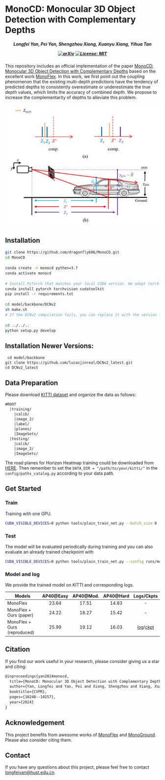 # MonoCD: Monocular 3D Object Detection with Complementary Depths

<h5 align="center">

*Longfei Yan, Pei Yan, Shengzhou Xiong, Xuanyu Xiang, Yihua Tan*

[![arXiv](https://img.shields.io/badge/arXiv-2404.03181-b31b1b.svg)](https://arxiv.org/abs/2404.03181)
[![License: MIT](https://img.shields.io/badge/License-MIT-yellow.svg)](https://github.com/dragonfly606/MonoCD/blob/main/LICENSE)

</h5>

This repository includes an official implementation of the paper [MonoCD: Monocular 3D Object Detection with Complementary Depths](https://arxiv.org/abs/2404.03181) based on the excellent work [MonoFlex](https://github.com/zhangyp15/MonoFlex). In this work, we first point out the coupling phenomenon that the existing multi-depth predictions have the tendency of predicted depths to consistently overestimate or underestimate the true depth values, which limits the accuracy of combined depth. We propose to increase the complementarity of depths to alleviate this problem.

![](figures/core.png)

## Installation

```bash
git clone https://github.com/dragonfly606/MonoCD.git
cd MonoCD

conda create -n monocd python=3.7
conda activate monocd

# Install PyTorch that matches your local CUDA version. We adopt torch 1.4.0+cu101
conda install pytorch torchvision cudatoolkit
pip install -r requirements.txt

cd model/backbone/DCNv2
sh make.sh
# If the DCNv2 compilation fails, you can replace it with the version from https://github.com/lbin/DCNv2 that matches your PyTorch version, and then try recompiling.

cd ../../..
python setup.py develop
```

## Installation Newer Versions:

```
 cd model/backbone
git clone https://github.com/lucasjinreal/DCNv2_latest.git
cd DCNv2_latest 
```


## Data Preparation

Please download [KITTI dataset](http://www.cvlibs.net/datasets/kitti/eval_object.php?obj_benchmark=3d) and organize the data as follows:

```
#ROOT		
  |training/
    |calib/
    |image_2/
    |label/
    |planes/
    |ImageSets/
  |testing/
    |calib/
    |image_2/
    |ImageSets/
```

The road planes for Horizon Heatmap training could be downloaded from [HERE](https://download.openmmlab.com/mmdetection3d/data/train_planes.zip). Then remember to set the `DATA_DIR = "/path/to/your/kitti/"` in the `config/paths_catalog.py` according to your data path.

## Get Started

### Train

Training with one GPU.

```bash
CUDA_VISIBLE_DEVICES=0 python tools/plain_train_net.py --batch_size 8 --config runs/monocd.yaml --output output/exp
```

### Test

The model will be evaluated periodically during training and you can also evaluate an already trained checkpoint with

```bash
CUDA_VISIBLE_DEVICES=0 python tools/plain_train_net.py --config runs/monocd.yaml --ckpt YOUR_CKPT  --eval
```

### Model and log

We provide the trained model on KITTI and corresponding logs.

| Models                       | AP40@Easy | AP40@Mod. | AP40@Hard |                          Logs/Ckpts                          |
| ---------------------------- | :-------: | :-------: | :-------: | :----------------------------------------------------------: |
| MonoFlex                     |   23.64   |   17.51   |   14.83   |                              -                               |
| MonoFlex + Ours (paper)      |   24.22   |   18.27   |   15.42   |                              -                               |
| MonoFlex + Ours (reproduced) |   25.99   |   19.12   |   16.03   | [log](https://drive.google.com/file/d/1oYF4HfeZPaWiJ0IOv62UjoDkCjLtK20_/view?usp=sharing)/[ckpt](https://drive.google.com/file/d/1DbMaicafWnP-MDJAQiwnUs7QI809LbSA/view?usp=sharing) |

## Citation

If you find our work useful in your research, please consider giving us a star and citing:

```latex
@inproceedings{yan2024monocd,
  title={MonoCD: Monocular 3D Object Detection with Complementary Depths},
  author={Yan, Longfei and Yan, Pei and Xiong, Shengzhou and Xiang, Xuanyu and Tan, Yihua},
  booktitle={CVPR},
  pages={10248--10257},
  year={2024}
}
```

## Acknowledgement

This project benefits from awesome works of [MonoFlex](https://github.com/zhangyp15/MonoFlex) and [MonoGround](https://github.com/cfzd/MonoGround). Please also consider citing them.

## Contact

If you have any questions about this project, please feel free to contact longfeiyan@hust.edu.cn.

